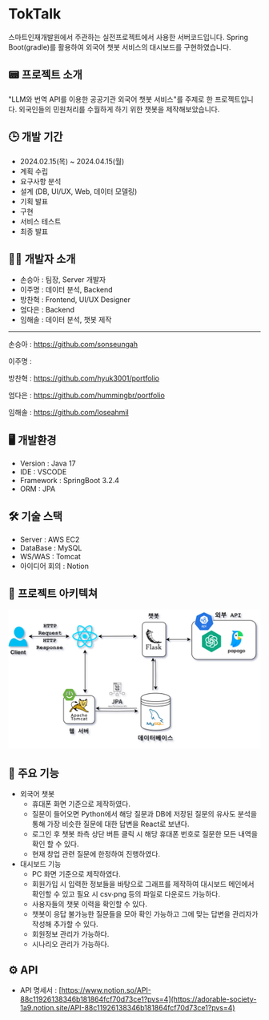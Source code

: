 # TokTalk
스마트인재개발원에서 주관하는 실전프로젝트에서 사용한 서버코드입니다.
Spring Boot(gradle)를 활용하여 외국어 챗봇 서비스의 대시보드를 구현하였습니다.

## 📟 프로젝트 소개
"LLM와 번역 API를 이용한 공공기관 외국어 챗봇 서비스"를 주제로 한 프로젝트입니다. 외국인들의 민원처리를 수월하게 하기 위한 챗봇을 제작해보았습니다.

## 🕒 개발 기간
- 2024.02.15(목) ~ 2024.04.15(월)
- 계획 수립
- 요구사항 분석
- 설계 (DB, UI/UX, Web, 데이터 모델링)
- 기획 발표
- 구현
- 서비스 테스트
- 최종 발표

## 👯‍♀️ 개발자 소개
- 손승아 : 팀장, Server 개발자
- 이주명 : 데이터 분석, Backend
- 방찬혁 : Frontend, UI/UX Designer
- 엄다은 : Backend
- 임해솔 : 데이터 분석, 챗봇 제작

---
손승아 : <https://github.com/sonseungah>

이주명 :

방찬혁 : <https://github.com/hyuk3001/portfolio>

엄다은 : <https://github.com/hummingbr/portfolio>

임해솔 : <https://github.com/loseahmil>

## 🖥 개발환경
- Version : Java 17
- IDE : VSCODE
- Framework : SpringBoot 3.2.4
- ORM : JPA

## 🛠 기술 스택
- Server : AWS EC2
- DataBase : MySQL
- WS/WAS : Tomcat
- 아이디어 회의 : Notion

## 📜 프로젝트 아키텍쳐
![시스템 아키텍쳐](https://github.com/Project-TokTalk/backend/blob/main/KakaoTalk_20240413_105255582.png)

## 📌 주요 기능
- 외국어 챗봇
  - 휴대폰 화면 기준으로 제작하였다.
  - 질문이 들어오면 Python에서 해당 질문과 DB에 저장된 질문의 유사도 분석을 통해 가장 비슷한 질문에 대한 답변을 React로 보낸다.
  - 로그인 후 챗봇 좌측 상단 버튼 클릭 시 해당 휴대폰 번호로 질문한 모든 내역을 확인 할 수 있다.
  - 현재 창업 관련 질문에 한정하여 진행하였다.
- 대시보드 기능
  - PC 화면 기준으로 제작하였다.
  - 회원가입 시 입력한 정보들을 바탕으로 그래프를 제작하여 대시보드 메인에서 확인할 수 있고 필요 시 csv∙png 등의 파일로 다운로드 가능하다.
  - 사용자들의 챗봇 이력을 확인할 수 있다.
  - 챗봇이 응답 불가능한 질문들을 모아 확인 가능하고 그에 맞는 답변을 관리자가 작성해 추가할 수 있다.
  - 회원정보 관리가 가능하다.
  - 시나리오 관리가 가능하다.

 ## ⚙ API
 - API 명세서 : [https://www.notion.so/API-88c11926138346b181864fcf70d73ce1?pvs=4](https://adorable-society-1a9.notion.site/API-88c11926138346b181864fcf70d73ce1?pvs=4)

